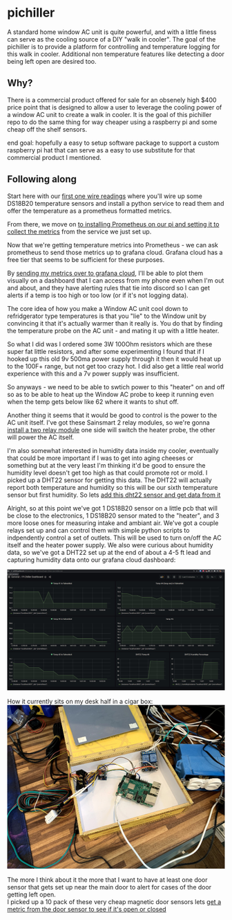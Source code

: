 # pichiller
A standard home window AC unit is quite powerful, and with a little finess can serve as the cooling source of a DIY "walk in cooler".   The goal of the pichiller is to provide a platform for controlling and temperature logging for this walk in cooler.  Additional non temperature features like detecting a door being left open are desired too. 

## Why?
There is a commercial product offered for sale for an obsenely high $400 price point that is designed to allow a user to leverage the cooling power of a window AC unit to create a walk in cooler.  It is the goal of this pichiller repo to do the same thing for way cheaper using a raspberry pi and some cheap off the shelf sensors. 

end goal:  hopefully a easy to setup software package to support a custom raspberry pi hat that can serve as a easy to use substitute for that commercial product I mentioned. 

## Following along

Start here with our [first one wire readings](1-first-one-wire-readings.md) where you'll wire up some DS18B20 temperature sensors and install a python service to read them and offer the temperature as a prometheus formatted metrics. 

From there, we move on [to installing Prometheus on our pi and setting it to collect the metrics](2-install-prometheus-collect-temps.md) from the service we just set up. 

Now that we're getting temperature metrics into Prometheus - we can ask prometheus to send those metrics up to grafana cloud.   Grafana cloud has a free tier that seems to be sufficient for these purposes. 

By [sending my metrics over to grafana cloud](3-sending-metrics-to-grafana-cloud.md), I'll be able to plot them visually on a dashboard that I can access from my phone even when I'm out and about, and they have alerting rules that tie into discord so I can get alerts if a temp is too high or too low (or if it's not logging data). 


The core idea of how you make a Window AC unit cool down to refridgerator type temperatures is that you "lie" to the Window unit by convincing it that it's actually warmer than it really is.  You do that by finding the temperature probe on the AC unit - and mating it up with a little heater. 

So what I did was I ordered some 3W 100Ohm resistors which are these super fat little resistors, and after some experimenting I found that if I hooked up this old 9v 500ma power supply through it then it would heat up to the 100F+ range, but not get too crazy hot.  I did also get a little real world experience with this and a 7v power supply was insufficient.  

So anyways - we need to be able to swtich power to this "heater" on and off so as to be able to heat up the Window AC probe to keep it running even when the temp gets below like 62 where it wants to shut off. 

Another thing it seems that it would be good to control is the power to the AC unit itself. 
I've got these Sainsmart 2 relay modules, so we're gonna [install a two relay module](4-install-two-relay-module.md) one side will switch the heater probe, the other will power the AC itself. 

I'm also somewhat interested in humidity data inside my cooler, eventually that could be more important if I was to get into aging cheeses or something but at the very least I'm thinking it'd be good to ensure the humidity level doesn't get too high as that could promote rot or mold.  I picked up a DHT22 sensor for getting this data.  The DHT22 will actually report both temperature and humidity so this will be our sixth temperature sensor but first humidity. So lets [add this dht22 sensor and get data from it](5-report-humidity-from-dh22-sensor.md)


Alright, so at this point we've got 1 DS18B20 sensor on a little pcb that will be close to the electronics, 1 DS18B20 sensor mated to the "heater", and 3 more loose ones for measuring intake and ambiant air. 
We've got a couple relays set up and can control them with simple python scripts to indpendently control a set of outlets. This will be used to turn on/off the AC itself and the heater power supply. 
We also were curious about humidity data, so we've got a DHT22 set up at the end of about a 4-5 ft lead and capturing humidity data onto our grafana cloud dashboard:

![grafana cloud dashboard with all temps reporting in](/images/grafana_cloud_dashboard.jpg)

How it currently sits on my desk half in a cigar box:
![pic of the current setup on the desk](/images/pichiller_wired.jpg)


The more I think about it the more that I want to have at least one door sensor that gets set up near the main door to alert for cases of the door getting left open.  
I picked up a 10 pack of these very cheap magnetic door sensors lets [get a metric from the door sensor to see if it's open or closed](6-door-sensor-open-or-closed-metric.md)